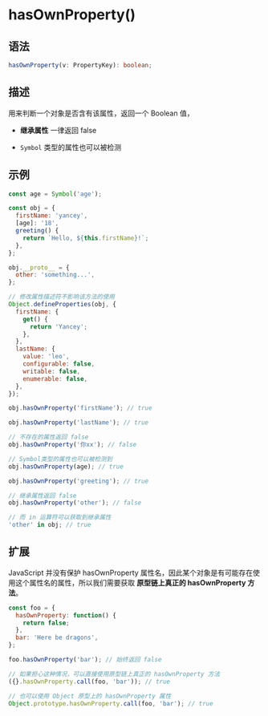 # hasOwnProperty()

## 语法

```ts
hasOwnProperty(v: PropertyKey): boolean;
```

## 描述

用来判断一个对象是否含有该属性，返回一个 Boolean 值，

- **继承属性** 一律返回 false

- `Symbol` 类型的属性也可以被检测

## 示例

```js
const age = Symbol('age');

const obj = {
  firstName: 'yancey',
  [age]: '18',
  greeting() {
    return `Hello, ${this.firstName}!`;
  },
};

obj.__proto__ = {
  other: 'something...',
};

// 修改属性描述符不影响该方法的使用
Object.defineProperties(obj, {
  firstName: {
    get() {
      return 'Yancey';
    },
  },
  lastName: {
    value: 'leo',
    configurable: false,
    writable: false,
    enumerable: false,
  },
});

obj.hasOwnProperty('firstName'); // true

obj.hasOwnProperty('lastName'); // true

// 不存在的属性返回 false
obj.hasOwnProperty('你xx'); // false

// Symbol类型的属性也可以被检测到
obj.hasOwnProperty(age); // true

obj.hasOwnProperty('greeting'); // true

// 继承属性返回 false
obj.hasOwnProperty('other'); // false

// 而 in 运算符可以获取到继承属性
'other' in obj; // true
```

## 扩展

JavaScript 并没有保护 hasOwnProperty 属性名，因此某个对象是有可能存在使用这个属性名的属性，所以我们需要获取 **原型链上真正的 hasOwnProperty 方法**。

```js
const foo = {
  hasOwnProperty: function() {
    return false;
  },
  bar: 'Here be dragons',
};

foo.hasOwnProperty('bar'); // 始终返回 false

// 如果担心这种情况，可以直接使用原型链上真正的 hasOwnProperty 方法
({}.hasOwnProperty.call(foo, 'bar')); // true

// 也可以使用 Object 原型上的 hasOwnProperty 属性
Object.prototype.hasOwnProperty.call(foo, 'bar'); // true
```
